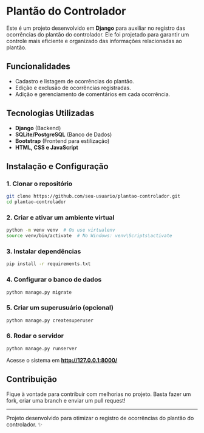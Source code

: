 # Plantão do Controlador

Este é um projeto desenvolvido em **Django** para auxiliar no registro das ocorrências do plantão do controlador. Ele foi projetado para garantir um controle mais eficiente e organizado das informações relacionadas ao plantão.

## Funcionalidades
- Cadastro e listagem de ocorrências do plantão.
- Edição e exclusão de ocorrências registradas.
- Adição e gerenciamento de comentários em cada ocorrência.

## Tecnologias Utilizadas
- **Django** (Backend)
- **SQLite/PostgreSQL** (Banco de Dados)
- **Bootstrap** (Frontend para estilização)
- **HTML, CSS e JavaScript**

## Instalação e Configuração
### 1. Clonar o repositório
```sh
git clone https://github.com/seu-usuario/plantao-controlador.git
cd plantao-controlador
```

### 2. Criar e ativar um ambiente virtual
```sh
python -m venv venv  # Ou use virtualenv
source venv/bin/activate  # No Windows: venv\Scripts\activate
```

### 3. Instalar dependências
```sh
pip install -r requirements.txt
```

### 4. Configurar o banco de dados
```sh
python manage.py migrate
```

### 5. Criar um superusuário (opcional)
```sh
python manage.py createsuperuser
```

### 6. Rodar o servidor
```sh
python manage.py runserver
```
Acesse o sistema em **http://127.0.0.1:8000/**

## Contribuição
Fique à vontade para contribuir com melhorias no projeto. Basta fazer um fork, criar uma branch e enviar um pull request!

---
Projeto desenvolvido para otimizar o registro de ocorrências do plantão do controlador. ✨

